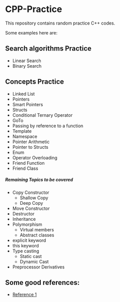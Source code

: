 # CPP-Practice

This repository contains random practice C++ codes.

Some examples here are:

## Search algorithms Practice

- Linear Search
- Binary Search
  
## Concepts Practice

- Linked List
- Pointers
- Smart Pointers
- Structs
- Conditional Ternary Operator
- GoTo
- Passing by reference to a function
- Template
- Namespace
- Pointer Arithmetic
- Pointer to Structs
- Enum
- Operator Overloading
- Friend Function
- Friend Class

##### Remaining Topics to be covered

- Copy Constructor
  - Shallow Copy
  - Deep Copy
- Move Constructor
- Destructor
- Inheritance
- Polymorphism
    - Virtual members
    - Abstract classes
- explicit keyword
- this keyword  
- Type casting
    - Static cast
    - Dynamic Cast
- Preprocessor Derivatives


## Some good references:

- [Reference 1](http://www.cplusplus.com/doc/tutorial/)
